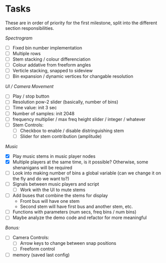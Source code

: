 # Tasks

These are in order of priority for the first milestone, split into the different section responsibilities.

*Spectrogram*
- [ ] Fixed bin number implementation
- [ ] Multiple rows
- [ ] Stem stacking / colour differenciation
- [ ] Colour addative from freeform angles
- [ ] Verticle stacking, snapped to sideview
- [ ] Bin expansion / dynamic vertices for changable resolution

*UI / Camera Movement*
- [ ] Play / stop button
- [ ] Resolution pow-2 slider (basically, number of bins)
- [ ] Time value: init 3 sec
- [ ] Number of samples: init 2048
- [ ] frequency multiplier / max freq height slider / integer / whatever
- [ ] Stem Controls:
  - [ ] Checkbox to enable / disable distringuishing stem
  - [ ] Slider for stem contribution (amplitude)

*Music*
- [X] Play music stems in music player nodes
- [X] Multiple players at the same time, is it possible? Otherwise, some shenanigans will be required
- [ ] Look into making number of bins a global variable (can we change it on the fly and do we want to?)
- [ ] Signals between music players and script
  - [ ] Work with the UI to mute stems
- [ ] Add buses that combine the stems for display
  - Front bus will have one stem
  - Second stem will have first bus and another stem, etc.
- [ ] Functions with parameters (num secs, freq bins / num bins)
- [ ] Maybe analyze the demo code and refactor for more meaningful

*Bonus:*
- [ ] Camera Controls:
  - [ ] Arrow keys to change between snap positions
  - [ ] Freeform control
- [ ] memory (saved last config)
